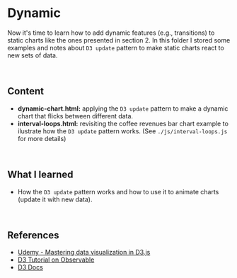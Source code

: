 # Dynamic

Now it's time to learn how to add dynamic features (e.g., transitions) to static charts like the ones presented in section 2. In this folder I stored some examples and notes about `D3 update` pattern to make static charts react to new sets of data. 

<br>

## Content

- **dynamic-chart.html:** applying the `D3 update` pattern to make a dynamic chart that flicks between different data.
- **interval-loops.html:** revisiting the coffee revenues bar chart example to ilustrate how the `D3 update` pattern works. (See `./js/interval-loops.js` for more details)



<br>

## What I learned

- How the `D3 update` pattern works and how to use it to animate charts (update it with new data). 

<br>



## References

- [Udemy - Mastering data visualization in D3.js](https://www.udemy.com/course/masteringd3js)
- [D3 Tutorial on Observable](https://observablehq.com/@d3/learn-d3)
- [D3 Docs](https://github.com/d3/d3/wiki)
